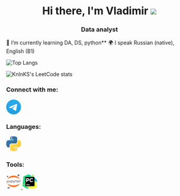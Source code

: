 <h1 align="center">Hi there, I'm Vladimir
<img src="https://github.com/blackcater/blackcater/raw/main/images/Hi.gif" height="32"/></h1>
<h3 align="center">Data analyst</h3>

🌱 I’m currently learning DA, DS, python**
🌍 I speak Russian (native), English (B1)
<!---Для компактной версии-->
![Top Langs](https://github-readme-stats.vercel.app/api/top-langs/?username=dissf&layout=compact)

![KnlnKS's LeetCode stats](https://leetcode-stats-six.vercel.app/api?username=dissfya)

### Connect with me:
<a href="https://t.me/dissfya" target="blank"><img align="center" src="https://raw.githubusercontent.com/dissf/dissf/d6d4df21f25d0cbe928b8d3dd9b4eb03c29295cd/icons/Telegram.svg" alt="dissf" height="40" width="40" /></a>

### Languages:
<a href="https://www.python.org" target="_blank" rel="noreferrer"> <img src="https://raw.githubusercontent.com/dissf/dissf/d6d4df21f25d0cbe928b8d3dd9b4eb03c29295cd/icons/python.svg" alt="python" width="40" height="40"/> </a> 

### Tools:
<a href="https://jupyter.org/" target="_blank" rel="noreferrer"> <img src="https://raw.githubusercontent.com/dissf/dissf/d6d4df21f25d0cbe928b8d3dd9b4eb03c29295cd/icons/Jupyter.svg" alt="git" width="40" height="40"/> </a> 
<a href="https://www.jetbrains.com/pycharm/" target="_blank" rel="noreferrer"> <img src="https://raw.githubusercontent.com/dissf/dissf/d6d4df21f25d0cbe928b8d3dd9b4eb03c29295cd/icons/PyCharm.svg" alt="git" width="40" height="40"/> </a> 

<!--
**dissf/dissf** is a ✨ _special_ ✨ repository because its `README.md` (this file) appears on your GitHub profile.

Here are some ideas to get you started:

- 🔭 I’m currently working on ...

- 👯 I’m looking to collaborate on ...
- 🤔 I’m looking for help with ...
- 💬 Ask me about ...
- 📫 How to reach me: ...
- 😄 Pronouns: ...
- ⚡ Fun fact: ...
-->
